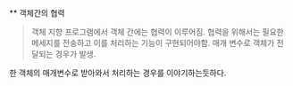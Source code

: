 \*\* 객체간의 협력

> 객체 지향 프로그램에서 객체 간에는 협력이 이루어짐.
> 협력을 위해서는 필요한 메세지를 전송하고 이를 처리하는 기능이 구현되어야함.
> 매개 변수로 객체가 전달되는 경우가 발생.

한 객체의 매개변수로 받아와서 처리하는 경우를 이야기하는듯하다.
